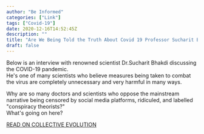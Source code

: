 ```yaml
---
author: "Be Informed"
categories: ["Link"]
tags: ["Covid-19"]
date: 2020-12-16T14:52:45Z
description: ""
title: "Are We Being Told the Truth About Covid 19 Professor Sucharit Bhakdi"
draft: false
---
```


Below is an interview with renowned scientist Dr.Sucharit Bhakdi  discussing the COVID-19 pandemic.   
He's one of many scientists who  believe measures being taken to combat the virus are completely  unnecessary and very harmful in many ways.   

Why are so many doctors and scientists who oppose the mainstream narrative being censored by social media platforms, ridiculed, and labelled "conspiracy theorists?"   
What's going on here?  

[READ ON COLLECTIVE EVOLUTION](https://www.collective-evolution.com/2020/12/07/are-we-being-told-the-truth-about-covid-19-professor-sucharit-bhakdi/)